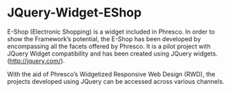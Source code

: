 JQuery-Widget-EShop
===================

E-Shop (Electronic Shopping) is a widget included in Phresco. In order to show  the Framework’s potential, 
the E-Shop has been developed by encompassing all the facets offered by Phresco. It is a pilot project with 
JQuery Widget compatibility and has been created using JQuery widgets. (http://jquery.com/).   

With the aid of Phresco’s Widgetized Responsive Web Design (RWD), the projects developed using JQuery can be accessed 
across various channels.
